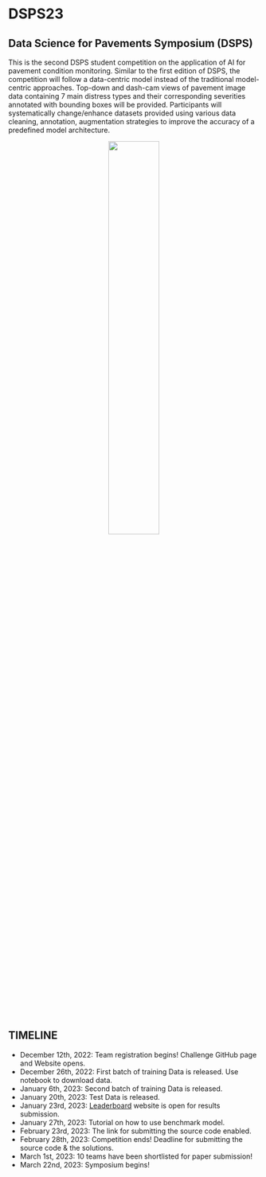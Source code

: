 # DSPS23

## Data Science for Pavements Symposium (DSPS)

This is the second DSPS student competition on the application of AI for pavement condition monitoring. Similar to the first edition of DSPS, the competition will follow a data-centric model instead of the traditional model-centric approaches. Top-down and dash-cam views of pavement image data containing 7 main distress types and their corresponding severities annotated with bounding boxes will be provided. Participants will systematically change/enhance datasets provided using various data cleaning, annotation, augmentation strategies to improve the accuracy of a predefined model architecture.

 <div align="center">
    <a>
        <img src="https://github.com/UM-Titan/DSPS/blob/dev/gif2.gif" width="45%"/>
<!--     </a>
    <a>
        <img src="https://github.com/UM-Titan/DSPS/blob/main/dsps.gif" width="45%"/>
    </a> -->
    
</div> 

## <summary>TIMELINE </summary>
* December 12th, 2022: Team registration begins! Challenge GitHub page and Website opens. 
* December 26th, 2022: First batch of training Data is released. Use notebook to download data. 
* January 6th, 2023: Second batch of training Data is released.
* January 20th, 2023: Test Data is released.
* January 23rd, 2023: [Leaderboard](https://dsps-1e998.web.app/) website is open for results submission.
* January 27th, 2023: Tutorial on how to use benchmark model. 
* February 23rd, 2023: The link for submitting the source code enabled.
* February 28th, 2023: Competition ends! Deadline for submitting the source code & the solutions. 
* March 1st, 2023: 10 teams have been shortlisted for paper submission!
* March 22nd, 2023: Symposium begins! 
